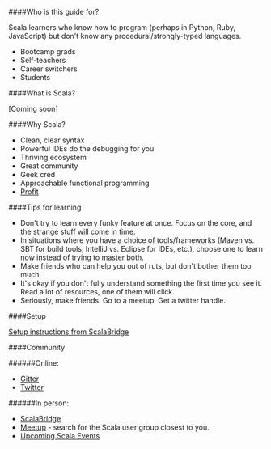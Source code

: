 ####Who is this guide for?

Scala learners who know how to program (perhaps in Python, Ruby, JavaScript) but don't know any procedural/strongly-typed languages.

- Bootcamp grads
- Self-teachers
- Career switchers
- Students

####What is Scala?

[Coming soon]

####Why Scala?

- Clean, clear syntax
- Powerful IDEs do the debugging for you
- Thriving ecosystem
- Great community
- Geek cred
- Approachable functional programming
- [Profit](https://twitter.com/joescii/status/797912651925815297)

####Tips for learning

- Don't try to learn every funky feature at once.  Focus on the core, and the strange stuff will come in time.
- In situations where you have a choice of tools/frameworks (Maven vs. SBT for build tools, IntelliJ vs. Eclipse for IDEs, etc.), choose one to learn now instead of trying to master both.
- Make friends who can help you out of ruts, but don't bother them too much.
- It's okay if you don't fully understand something the first time you see it.  Read a lot of resources, one of them will click.
- Seriously, make friends.  Go to a meetup.  Get a twitter handle.

####Setup

[Setup instructions from ScalaBridge](https://scalabridge.gitbooks.io/curriculum/content/setup/setup.html)

####Community

######Online:
- [Gitter](https://gitter.im/scala/scala)
- [Twitter](https://twitter.com/)

######In person:
- [ScalaBridge](http://www.scalabridge.org/)
- [Meetup](https://www.meetup.com/) - search for the Scala user group closest to you.
- [Upcoming Scala Events](https://www.scala-lang.org/events/)